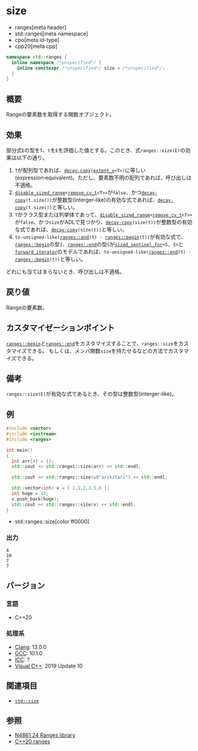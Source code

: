 # size
* ranges[meta header]
* std::ranges[meta namespace]
* cpo[meta id-type]
* cpp20[meta cpp]

```cpp
namespace std::ranges {
  inline namespace /*unspecified*/ {
    inline constexpr /*unspecified*/ size = /*unspecified*/;
  }
}
```

## 概要
Rangeの要素数を取得する関数オブジェクト。

## 効果
部分式`E`の型を`T`、`t`を`E`を評価した値とする。このとき、式`ranges::size(E)`の効果は以下の通り。

1. `T`が配列型であれば、[`decay-copy`](/reference/exposition-only/decay-copy.md)`(`[`extent_v`](/reference/type_traits/extent.md)`<T>)`に等しい(expression‑equivalent)。ただし、要素数不明の配列であれば、呼び出しは不適格。
2. [`disable_sized_range`](disable_sized_range.md)`<`[`remove_cv_t`](/reference/type_traits/remove_cv.md)`<T>>`が`false`、かつ[`decay-copy`](/reference/exposition-only/decay-copy.md)`(t.size())`が整数型(interger-like)の有効な式であれば、[`decay-copy`](/reference/exposition-only/decay-copy.md)`(t.size())`と等しい。
3. `T`がクラス型または列挙体であって、[`disable_sized_range`](disable_sized_range.md)`<`[`remove_cv_t`](/reference/type_traits/remove_cv.md)`<T>>`が`false`、かつ`size`がADLで見つかり、[`decay-copy`](/reference/exposition-only/decay-copy.md)`(size(t))`が整数型の有効な式であれば、[`decay-copy`](/reference/exposition-only/decay-copy.md)`(size(t))`と等しい。
4. `to-unsigned-like(`[`ranges::end`](end.md)`(t) - `[`ranges::begin`](begin.md)`(t))`が有効な式で、[`ranges::begin`](begin.md)の型`I`、[`ranges::end`](end.md)の型`S`が[`sized_sentinel_for`](/reference/iterator/disable_sized_sentinel_for.md)`<S, I>`と[`forward_iterator`](/reference/iterator/forward_iterator.md)のモデルであれば、`to-unsigned-like(`[`ranges::end`](end.md)`(t) - `[`ranges::begin`](begin.md)`(t))`と等しい。

どれにも当てはまらないとき、呼び出しは不適格。

## 戻り値
Rangeの要素数。

## カスタマイゼーションポイント
[`ranges::begin`](begin.md)と[`ranges::end`](end.md)をカスタマイズすることで、`ranges::size`をカスタマイズできる。
もしくは、メンバ関数`size`を持たせるなどの方法でカスタマイズできる。

## 備考
`ranges::size(E)`が有効な式であるとき、その型は整数型(interger-like)。

## 例
```cpp example
#include <vector>
#include <iostream>
#include <ranges>

int main()
{
  int arr[4] = {};
  std::cout << std::ranges::size(arr) << std::endl;

  std::cout << std::ranges::size(u8"arikitari") << std::endl;

  std::vector<int> v = { 1,1,2,3,5,8 };
  int hoge = 13;
  v.push_back(hoge);
  std::cout << std::ranges::size(v) << std::endl;
}
```
* std::ranges::size[color ff0000]

### 出力
```
4
10
7
7
```

## バージョン
### 言語
- C++20

### 処理系
- [Clang](/implementation.md#clang): 13.0.0
- [GCC](/implementation.md#gcc): 10.1.0
- [ICC](/implementation.md#icc): ?
- [Visual C++](/implementation.md#visual_cpp): 2019 Update 10

## 関連項目
- [`std::size`](/reference/iterator/size.md)

## 参照
- [N4861 24 Ranges library](https://timsong-cpp.github.io/cppwp/n4861/ranges)
- [C++20 ranges](https://techbookfest.org/product/5134506308665344)
